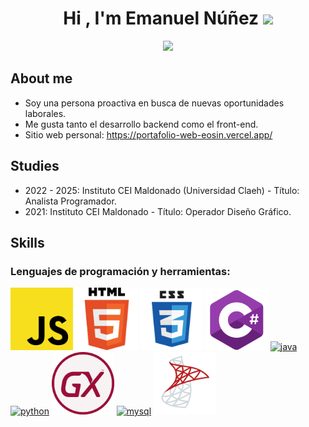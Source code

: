 <h1 align="center"><b>
  Hi , I'm Emanuel Núñez </b><img src="https://media.giphy.com/media/hvRJCLFzcasrR4ia7z/giphy.gif" width="35"></h1>
<p align="center">
  <a href="https://github.com/DenverCoder1/readme-typing-svg">
    <img src="https://readme-typing-svg.herokuapp.com?console&color=cyan&size=25&center=true&vCenter=true&width=600&height=100&lines=Junior+Developer;">
  </a>
</p>






## **About me**

- Soy una persona proactiva en busca de nuevas oportunidades laborales.
- Me gusta tanto el desarrollo backend como el front-end.
- Sitio web personal: https://portafolio-web-eosin.vercel.app/

## **Studies**
- 2022 - 2025: Instituto CEI Maldonado (Universidad Claeh) - Título: Analista Programador.
- 2021: Instituto CEI Maldonado - Título: Operador Diseño Gráfico. 

## **Skills**
### Lenguajes de programación y herramientas:


[<img src="/imgs/JS.png" alt="JS" width="100">](https://docs.python.org/3/library/index.html)
[<img src="/imgs/HTML5_logo_and_wordmark.svg.png" alt="html" width="100">](https://docs.python.org/3/library/index.html)
[<img src="/imgs/css_logo.png" alt="css" width="100">](https://docs.python.org/3/library/index.html)
[<img src="/imgs/Csharp_Logo.png" alt="csharp" width="100">](https://docs.python.org/3/library/index.html)
[<img src="https://cdn.iconscout.com/icon/free/png-128/java-2038875-1720088.png" alt="java" width="100">](https://docs.oracle.com/en/java/)
[<img src="https://cdn.iconscout.com/icon/free/png-256/python-3521655-2945099.png" alt="python" width="100">](https://docs.python.org/3/library/index.html)
[<img src="/imgs/gx_logo.png" alt="genexus" width="100">](https://docs.python.org/3/library/index.html)
[<img src="mysql.png" alt="mysql" width="100">](https://docs.python.org/3/library/index.html)
[<img src="/imgs/microsoft-sql-server.png" alt="sqlserver" width="100">](https://docs.python.org/3/library/index.html)


      
<!--
**EmaNuel-Dev2003/EmaNuel-Dev2003** is a ✨ _special_ ✨ repository because its `README.md` (this file) appears on your GitHub profile.

Here are some ideas to get you started:

- 🔭 Hello
- 🌱 I’m currently learning ...
- 👯 I’m looking to collaborate on ...
- 🤔 I’m looking for help with ...
- 💬 Ask me about ...
- 📫 How to reach me: ...
- 😄 Pronouns: ...
- ⚡ Fun fact: ...
-->
